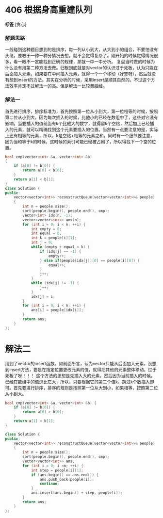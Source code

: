 # 406 根据身高重建队列

**标签** [贪心]

### 解题思路
一般碰到这种题目想到的是排序，每一列从小到大，从大到小的组合，不要怕没有头绪，要敢于一种一种分情况去想，就不会觉得复杂了。刚开始的时候觉得情况很多，看一眼不一定能找到正确的规律，那就一中一中分析。
复盘当时做的时候为什么没有用第二种方法去做。归根到底就是对vector的认识过于死板，认为只能在后面加入元素，如果要在中间插入元素，就得一个一个移动（好笨呀），然后就没有想到insert的方法。其实在分析的时候，采用insert是顺其自然的。不过这个方法效率肯定不过解法一的高。但是解法一比较费脑经。


### 解法一
首先进行排序，排序标准为，首先按照第一位从小到大，第一位相等的时候，按照第二位从小到大。因为每次插入的时候，比他小的已经在数组中了，这些对它没有影响，当要插入的值前面有k个比他大的数字，就得留k个空格，然后加上已经插入的元素，就可以精确找到这个元素要插入的位置。当然有一点要注意的是，实际上还有相等的元素，所以，k是空格+相等的元素之和。同时有一个细节要注意，因为当和等于k的时候，这时候的索引可能已经被占用了，所以得找下一个空的位置。

```c++
bool cmp(vector<int> &a, vector<int> &b)
{
    if (a[0] != b[0]) {
        return a[0] < b[0];
    }
    return a[1] < b[1];
}
class Solution {
public:
    vector<vector<int>> reconstructQueue(vector<vector<int>>& people)
    {
        int n = people.size();
        sort(people.begin(), people.end(), cmp);
        vector<int> idx(n, -1);
        vector<vector<int>> ans(n);
        for (int i = 0; i < n; ++i) {
            int empty = 0;
            int equal = 0;
            int k = people[i][1];
            int j = 0;
            while (empty + equal < k) {
                if (idx[j] == -1) {
                    empty++;
                } else if(people[idx[j]][0] == people[i][0]) {
                    equal++;
                }
                j++;
            }
            while (idx[j] != -1) {
                j++;
            }
            idx[j] = i;
        }
        for (int i = 0; i < n; ++i) {
            ans[i] = people[idx[i]];
        }
        return ans;
    }
};
```

# 解法二
用到了vector的insert函数。如前面所言，认为vector只能从后面加入元素，没想到insert方法，要是在指定位置更改元素的值，就得把其他的元素整体移动。过于死板了呀！！！
这个方法的思想是先插入大的元素，然后因为当前插入的时候，已经在数组中的值逗比它大，所以，只要根据它的第二个值k，跳过k个数插入即可。首先要进行排序，排序的规则是按照第一位从大到小，如果相等，按照第二位从小到大。
```c++
bool cmp(vector<int> &a, vector<int> &b) {
    if (a[0] != b[0]) {
        return a[0] > b[0];
    }
    return a[1] < b[1];
}

class Solution {
public:
    vector<vector<int>> reconstructQueue(vector<vector<int>>& people)
    {
        int n = people.size();
        sort(people.begin(), people.end(), cmp);
        vector<vector<int>> ans;
        for (int i = 0; i <n; ++i) {
            int step = people[i][1];
            if (ans.begin() == ans.end()) {
                ans.push_back(people[i]);
                continue;
            }
            ans.insert(ans.begin() + step, people[i]);
        }
        return ans;
    }
};
```